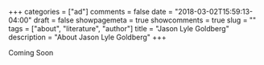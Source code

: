 +++
categories = ["ad"]
comments = false
date = "2018-03-02T15:59:13-04:00"
draft = false
showpagemeta = true
showcomments = true
slug = ""
tags = ["about", "literature", "author"]
title = "Jason Lyle Goldberg"
description = "About Jason Lyle Goldberg"
+++

Coming Soon
